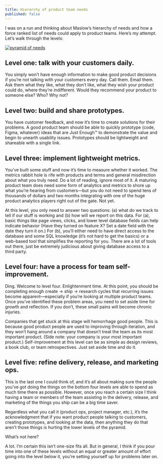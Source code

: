 ```yaml
---
title: Hierarchy of product team needs
published: false
---
```


I was on a run and thinking about Maslow’s hierarchy of needs and how a force ranked list of needs could apply to product teams. Here’s my attempt. Let’s walk through the levels:

[![pyramid of needs](https://dreger.me/assets/images/pyramid.jpg)](/assets/images/pyramid.jpg)

## Level one: talk with your customers daily. 

You simply won’t have enough information to make good product decisions if you’re not talking with your customers every day. Call them. Email them. Ask them what they like, what they don’t like, what they wish your product could do, where they’re indifferent. Would they recommend your product to someone else? Who? Why not?

## Level two: build and share prototypes. 

You have customer feedback, and now it’s time to create solutions for their problems. A good product team should be able to quickly prototype (code, Figma, whatever) ideas that are Just Enough™ to demonstrate the value and begin to unearth usability issues. Prototypes should be lightweight and shareable with a single link.

## Level three: implement lightweight metrics. 

You’ve built some stuff and now it’s time to measure whether it worked. The metrics rabbit hole is rife with products and terms and general misdirection about what you truly need. Do a lot of reading, ignore most of it. A maturing product team does need some form of analytics and metrics to shore up what you’re hearing from customers—but you do not need to spend tens of thousands of dollars and two months integrating with one of the huge product analytics players right out of the gate. Not yet.

At this level, you only need to answer two questions: (a) what do we track to tell if our stuff is working and (b) how will we report on this data. For (a), basic things like page views, clicks, and lower level database fields can help indicate behavior (Have they turned on feature X? Set a date field with the date they turn it on.) For (b), you’ll either need to have direct access to the database and some SQL knowledge (it’s not hard to get the basics) or a web-based tool that simplifies the reporting for you. There are a lot of tools out there, just be extremely judicious about giving database access to a third party.

## Level four: have a process for team self-improvement. 

Ding. Welcome to level four. Enlightenment time. At this point, you should be completing enough create → ship → research cycles that recurring issues become apparent—especially if you’re looking at multiple product teams. Once you’ve identified these problem areas, you need to set aside time for growth and reflection. If you don’t, these small pains will become chronic injuries.

Companies that get stuck at this stage will hemorrhage good people. This is because good product people are used to improving through iteration, and they won’t hang around a company that doesn’t treat the team as its most important product. (Side note: your company is your most important product.) Self-improvement at this level can be as simple as design reviews, a book club, or team retrospectives. Just set aside time and do it.

## Level five: refine delivery, release, and marketing ops. 

This is the last one I could think of, and it’s all about making sure the people you’ve got doing the things on the bottom four levels are able to spend as much time there as possible. However, once you reach a certain size I think having a team or members of the team assisting in the delivery, release, and marketing of the things you ship can be a big time saver.

Regardless what you call it (product ops, project manager, etc.), it’s the acknowledgment that if you want product people talking to customers, creating prototypes, and looking at the data, then anything they do that aren’t those things is hurting the lower levels of the pyramid.

What’s not here?

A lot. I’m certain this isn’t one-size fits all. But in general, I think if you pour time into one of these levels without an equal or greater amount of effort going into the level below it, you’re setting yourself up for problems later on.